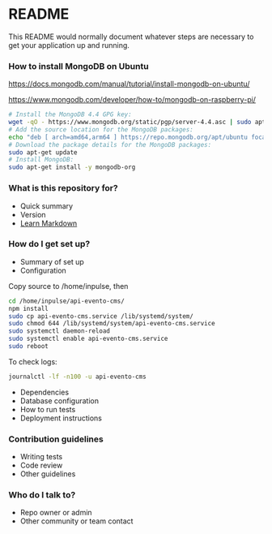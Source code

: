 # README #

This README would normally document whatever steps are necessary to get your application up and running.

### How to install MongoDB on Ubuntu
https://docs.mongodb.com/manual/tutorial/install-mongodb-on-ubuntu/

https://www.mongodb.com/developer/how-to/mongodb-on-raspberry-pi/

```bash 
# Install the MongoDB 4.4 GPG key:
wget -qO - https://www.mongodb.org/static/pgp/server-4.4.asc | sudo apt-key add -
# Add the source location for the MongoDB packages:
echo "deb [ arch=amd64,arm64 ] https://repo.mongodb.org/apt/ubuntu focal/mongodb-org/4.4 multiverse" | sudo tee /etc/apt/sources.list.d/mongodb-org-4.4.list
# Download the package details for the MongoDB packages:
sudo apt-get update
# Install MongoDB:
sudo apt-get install -y mongodb-org
```


### What is this repository for? ###

* Quick summary
* Version
* [Learn Markdown](https://bitbucket.org/tutorials/markdowndemo)

### How do I get set up? ###

* Summary of set up
* Configuration

Copy source to /home/inpulse, then 

```bash
cd /home/inpulse/api-evento-cms/
npm install
sudo cp api-evento-cms.service /lib/systemd/system/
sudo chmod 644 /lib/systemd/system/api-evento-cms.service
sudo systemctl daemon-reload
sudo systemctl enable api-evento-cms.service
sudo reboot
```

To check logs:
```bash
journalctl -lf -n100 -u api-evento-cms
```

* Dependencies
* Database configuration
* How to run tests
* Deployment instructions

### Contribution guidelines ###

* Writing tests
* Code review
* Other guidelines

### Who do I talk to? ###

* Repo owner or admin
* Other community or team contact